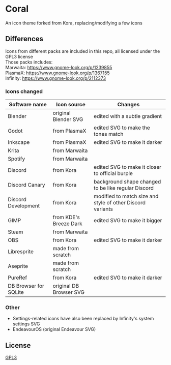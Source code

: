 # Coral
An icon theme forked from Kora, replacing/modifying a few icons

## Differences
Icons from different packs are included in this repo, all licensed under the GPL3 license  
Those packs includes:  
Marwaita: https://www.gnome-look.org/p/1239855  
PlasmaX: https://www.gnome-look.org/p/1367155  
Infinity: https://www.gnome-look.org/p/2112373  

### Icons changed
| Software name             | Icon source                | Changes                                       |
|---------------------------|----------------------------|-----------------------------------------------|
| Blender                   | original Blender SVG       | edited with a subtle gradient                 |
| Godot                     | from PlasmaX               | edited SVG to make the tones match            |
| Inkscape                  | from PlasmaX               | edited SVG to make it darker                  |
| Krita                     | from Marwaita              |                                               |
| Spotify                   | from Marwaita              |                                               |
| Discord                   | from Kora                  | edited SVG to make it closer to official burple|
| Discord Canary            | from Kora                  | background shape changed to be like regular Discord |
| Discord Development       | from Kora                  | modified to match size and style of other Discord variants |
| GIMP                      | from KDE's Breeze Dark     | edited SVG to make it bigger                  |
| Steam                     | from Marwaita              |                                               |
| OBS                       | from Kora                  | edited SVG to make it darker                  |
| Libresprite               | made from scratch          |                                               |
| Aseprite                  | made from scratch          |                                               |
| PureRef                   | from Kora                  | edited SVG to make it darker                  |
| DB Browser for SQLite     | original DB Browser SVG    |                                               |


### Other
- Settings-related icons have also been replaced by Infinity's system settings SVG
- EndeavourOS (original Endeavour SVG)

## License
[GPL3](https://www.gnu.org/licenses/gpl-3.0-standalone.html)
